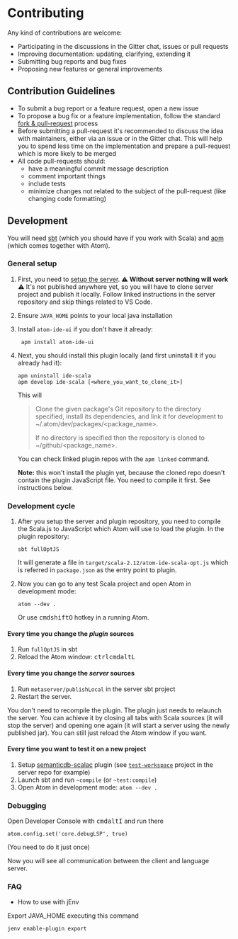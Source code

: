 # Contributing

Any kind of contributions are welcome:
* Participating in the discussions in the Gitter chat, issues or pull requests
* Improving documentation: updating, clarifying, extending it
* Submitting bug reports and bug fixes
* Proposing new features or general improvements

## Contribution Guidelines

* To submit a bug report or a feature request, open a new issue
* To propose a bug fix or a feature implementation, follow the standard [fork & pull-request](https://help.github.com/articles/about-pull-requests) process
* Before submitting a pull-request it's recommended to discuss the idea with maintainers, either via an issue or in the Gitter chat. This will help you to spend less time on the implementation and prepare a pull-request which is more likely to be merged
* All code pull-requests should:
    - have a meaningful commit message description
    - comment important things
    - include tests
    - minimize changes not related to the subject of the pull-request (like changing code formatting)

## Development

You will need [sbt](http://www.scala-sbt.org/download.html) (which you should have if you work with Scala) and [apm](https://github.com/atom/apm) (which comes together with Atom).

### General setup

1. First, you need to [setup the server](https://github.com/scalameta/language-server/blob/master/CONTRIBUTING.md). ⚠️ **Without server nothing will work** ⚠️
    It's not published anywhere yet, so you will have to clone server project and publish it locally. Follow linked instructions in the server repository and skip things related to VS Code.

2. Ensure `JAVA_HOME` points to your local java installation

3. Install `atom-ide-ui` if you don't have it already:
    ```
     apm install atom-ide-ui
    ```

4. Next, you should install this plugin locally (and first uninstall it if you already had it):

    ```
    apm uninstall ide-scala
    apm develop ide-scala [<where_you_want_to_clone_it>]
    ```

    This will

    > Clone the given package's Git repository to the directory specified, install its dependencies, and link it for development to ~/.atom/dev/packages/<package_name>.
    >
    > If no directory is specified then the repository is cloned to ~/github/<package_name>.

    You can check linked plugin repos with the `apm linked` command.

    **Note:** this won't install the plugin yet, because the cloned repo doesn't contain the plugin JavaScript file. You need to compile it first. See instructions below.

### Development cycle

1. After you setup the server and plugin repository, you need to compile the Scala.js to JavaScript which Atom will use to load the plugin. In the plugin repository:

    ```
    sbt fullOptJS
    ```

    It will generate a file in `target/scala-2.12/atom-ide-scala-opt.js` which is referred in `package.json` as the entry point to plugin.

2. Now you can go to any test Scala project and open Atom in development mode:

    ```
    atom --dev .
    ```

    Or use <kbd>cmd</kbd><kbd>shift</kbd><kbd>O</kbd> hotkey in a running Atom.

#### Every time you change the _plugin_ sources

1. Run `fullOptJS` in sbt
2. Reload the Atom window: <kbd>ctrl</kbd><kbd>cmd</kbd><kbd>alt</kbd><kbd>L</kbd>

#### Every time you change the _server_ sources

1. Run `metaserver/publishLocal` in the server sbt project
2. Restart the server.

You don't need to recompile the plugin. The plugin just needs to relaunch the server. You can achieve it by closing all tabs with Scala sources (it will stop the server) and opening one again (it will start a server using the newly published jar). You can still just reload the Atom window if you want.

#### Every time you want to test it on a new project

1. Setup [semanticdb-scalac](http://scalameta.org/tutorial/#sbt) plugin (see [`test-workspace`](https://github.com/scalameta/language-server/blob/master/test-workspace/build.sbt) project in the server repo for example)
2. Launch sbt and run `~compile` (or `~test:compile`)
3. Open Atom in development mode: `atom --dev .`


### Debugging

Open Developer Console with <kbd>cmd</kbd><kbd>alt</kbd><kbd>I</kbd>  and run there

```
atom.config.set('core.debugLSP', true)
```
(You need to do it just once)

Now you will see all communication between the client and language server.

### FAQ

* How to use with jEnv

Export JAVA_HOME executing this command
```
jenv enable-plugin export
```
